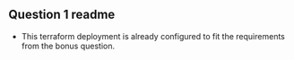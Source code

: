 ## Question 1 readme
* This terraform deployment is already configured to fit the requirements from the bonus question.